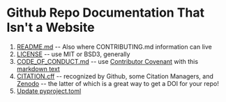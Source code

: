 # Github Repo Documentation That Isn't a Website

1. [README.md](https://www.pyopensci.org/python-package-guide/tutorials/add-readme.html) -- Also where CONTRIBUTING.md information can live
2. [LICENSE](https://www.pyopensci.org/python-package-guide/tutorials/add-license-coc.html) -- use MIT or BSD3, generally
3. [CODE_OF_CONDUCT.md](https://www.pyopensci.org/python-package-guide/tutorials/add-license-coc.html#what-is-a-code-of-conduct-file) -- use [Contributor Covenant](https://www.contributor-covenant.org/) with this [markdown text](https://www.contributor-covenant.org/version/2/1/code_of_conduct/code_of_conduct.md)
4. [CITATION.cff](https://citation-file-format.github.io/) -- recognized by Github, some Citation Managers, and [Zenodo](https://zenodo.org/) -- the latter of which is a great way to get a DOI for your repo!
5. [Update pyproject.toml](https://www.pyopensci.org/python-package-guide/tutorials/pyproject-toml.html)
